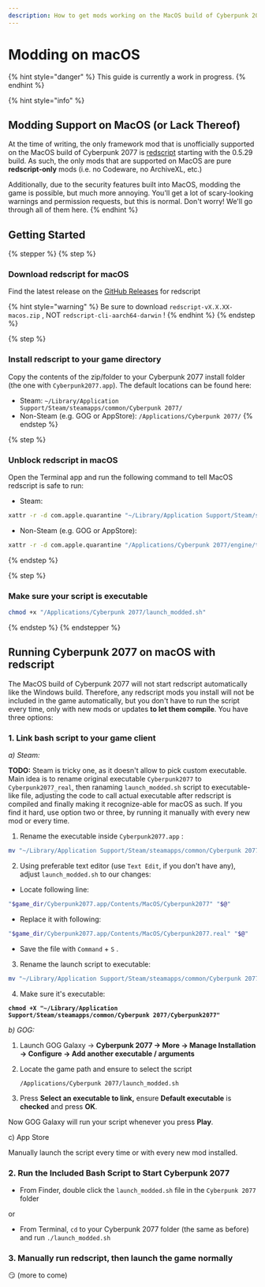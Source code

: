 ```yaml
---
description: How to get mods working on the MacOS build of Cyberpunk 2077
---
```


# Modding on macOS

{% hint style="danger" %}
This guide is currently a work in progress.
{% endhint %}

{% hint style="info" %}
## Modding Support on MacOS (or Lack Thereof)

At the time of writing, the only framework mod that is unofficially supported on the MacOS build of Cyberpunk 2077 is [redscript](https://app.gitbook.com/o/-MP5ijqI11FeeX7c8-N8/s/-McniwB8YOK2HnJ7SYg_/) starting with the 0.5.29 build. As such, the only mods that are supported on MacOS are pure **redscript-only** mods (i.e. no Codeware, no ArchiveXL, etc.)

Additionally, due to the security features built into MacOS, modding the game is possible, but much more annoying. You'll get a lot of scary-looking warnings and permission requests, but this is normal. Don't worry! We'll go through all of them here.
{% endhint %}

## Getting Started

{% stepper %}
{% step %}
### Download redscript for macOS

Find the latest release on the [GitHub Releases](https://github.com/jac3km4/redscript/releases/) for redscript

{% hint style="warning" %}
Be sure to download `redscript-vX.X.XX-macos.zip` , NOT `redscript-cli-aarch64-darwin` !
{% endhint %}
{% endstep %}

{% step %}
### Install redscript to your game directory

Copy the contents of the zip/folder to your Cyberpunk 2077 install folder (the one with `Cyberpunk2077.app`). The default locations can be found here:

* Steam: `~/Library/Application Support/Steam/steamapps/common/Cyberpunk 2077/`
* Non-Steam (e.g. GOG or AppStore): `/Applications/Cyberpunk 2077/`&#x20;
{% endstep %}

{% step %}
### Unblock redscript in macOS

Open the Terminal app and run the following command to tell MacOS redscript is safe to run:

* Steam:

```bash
xattr -r -d com.apple.quarantine "~/Library/Application Support/Steam/steamapps/common/Cyberpunk 2077/engine/tools/"
```

* Non-Steam (e.g. GOG or AppStore):

```bash
xattr -r -d com.apple.quarantine "/Applications/Cyberpunk 2077/engine/tools/"
```
{% endstep %}

{% step %}
### Make sure your script is executable

```bash
chmod +x "/Applications/Cyberpunk 2077/launch_modded.sh"
```
{% endstep %}
{% endstepper %}

## Running Cyberpunk 2077 on macOS with redscript

The MacOS build of Cyberpunk 2077 will not start redscript automatically like the Windows build. Therefore, any redscript mods you install will not be included in the game automatically, but you don't have to run the script every time, only with new mods or updates **to let them compile**. You have three options:

### 1. Link bash script to your game client

_a) Steam:_

**TODO:** Steam is tricky one, as it doesn't allow to pick custom executable. Main idea is to rename original executable `Cyberpunk2077` to `Cyberpunk2077_real`, then ranaming `launch_modded.sh`  script to executable-like file, adjusting the code to call actual executable after redscript is compiled and finally making it recognize-able for macOS as such. If you find it hard, use option two or three, by running it manually with every new mod or every time.

1. Rename the executable inside `Cyberpunk2077.app` :

```bash
mv "~/Library/Application Support/Steam/steamapps/common/Cyberpunk 2077/Cyberpunk2077.app/Contents/MacOS/Cyberpunk2077" "~/Library/Application Support/Steam/steamapps/common/Cyberpunk 2077/Cyberpunk2077.app/Contents/MacOS/Cyberpunk2077_real"
```

2. Using preferable text editor (use `Text Edit`, if you don't have any), adjust `launch_modded.sh` to our changes:

* Locate following line:

```bash
"$game_dir/Cyberpunk2077.app/Contents/MacOS/Cyberpunk2077" "$@"
```

* Replace it with following:

```bash
"$game_dir/Cyberpunk2077.app/Contents/MacOS/Cyberpunk2077.real" "$@"
```

* Save the file with `Command` + `S` .

3. Rename the launch script to executable:

```bash
mv "~/Library/Application Support/Steam/steamapps/common/Cyberpunk 2077/launch_modded.sh" "~/Library/Application Support/Steam/steamapps/common/Cyberpunk 2077/Cyberpunk2077"
```

4. Make sure it's executable:

<pre class="language-bash"><code class="lang-bash"><strong>chmod +X "~/Library/Application Support/Steam/steamapps/common/Cyberpunk 2077/Cyberpunk2077"
</strong></code></pre>

_b) GOG:_

1. Launch GOG Galaxy → **Cyberpunk 2077 → More → Manage Installation → Configure → Add another executable / arguments**
2.  Locate the game path and ensure to select the script

    ```
    /Applications/Cyberpunk 2077/launch_modded.sh
    ```
3. Press **Select an executable to link,** ensure **Default executable** is **checked** and press **OK**.

Now GOG Galaxy will run your script whenever you press **Play**.

c) App Store

Manually launch the script every time or with every new mod installed.

### 2. Run the Included Bash Script to Start Cyberpunk 2077

* From Finder, double click the `launch_modded.sh` file in the `Cyberpunk 2077` folder

or

* From Terminal, `cd` to your Cyberpunk 2077 folder (the same as before) and run `./launch_modded.sh`&#x20;

### 3. Manually run redscript, then launch the game normally

😏 (more to come)
